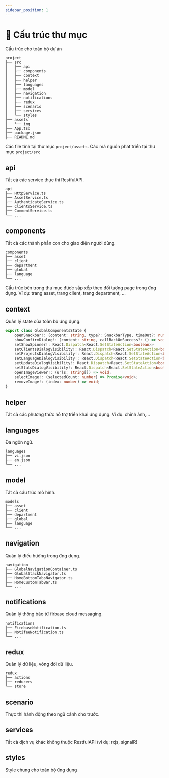 ```yaml
---
sidebar_position: 1
---
```

# 📂 Cấu trúc thư mục
Cấu trúc cho toàn bộ dự án
```
project
├── src
│   ├── api
│   ├── components
│   ├── context
│   ├── helper
│   ├── languages
│   ├── model
│   ├── navigation
│   ├── notifications
│   ├── redux
│   ├── scenario
│   ├── services
│   └── styles
├── assets
│   └── img
├── App.tsx
├── package.json
├── README.md
```
Các file tĩnh tại thư mục `project/assets`.
Các mã nguồn phát triển tại thư mục `project/src`

## api
Tất cả các service thực thi RestfulAPI.

```
api
├── HttpService.ts
├── AssetService.ts
├── AuthenticateService.ts
├── ClientsService.ts
├── CommentService.ts
└── ...

```


## components
Tất cả các thành phần con cho giao diện người dùng.

```
components
├── asset
├── client
├── department
├── global
├── language
└── ...
```
Cấu trúc bên trong thư mục được sắp xếp theo đối tượng page trong ứng dụng. Ví dụ: trang asset, trang client, trang department, ...

## context
Quản lý state của toàn bộ ứng dụng. 

``` typescript
export class GlobalComponentsState {
    openSnackbar!: (content: string, type?: SnackbarType, timeOut?: number) => void;
    showConfirmDialog!: (content: string, callBackOnSuccess?: () => void, callBackOnError?: () => void) => void
    setShowSpinner!: React.Dispatch<React.SetStateAction<boolean>>
    setClientsDialogVisibility!: React.Dispatch<React.SetStateAction<boolean>>
    setProjectsDialogVisibility!: React.Dispatch<React.SetStateAction<boolean>>
    setLanguageDialogVisibility!: React.Dispatch<React.SetStateAction<boolean>>
    setUpdateDialogVisibility!: React.Dispatch<React.SetStateAction<boolean>>
    setStatsDialogVisibility!: React.Dispatch<React.SetStateAction<boolean>>
    openImageViewer!: (urls: string[]) => void;
    selectImage!: (selectedCount: number) => Promise<void>;
    removeImage!: (index: number) => void;
}

```

## helper
Tất cả các phương thức hỗ trợ triển khai ứng dụng. Ví dụ: chỉnh ảnh,...

## languages
Đa ngôn ngữ.
```
languages
├── vi.json
├── en.json
└── ...
```
## model
Tất cả cấu trúc mô hình.
```
models
├── asset
├── client
├── department
├── global
├── language
└── ...
```
## navigation
Quản lý điều hướng trong ứng dụng.
```
navigation
├── GlobalNavigationContainer.ts
├── GlobalStackNavigator.ts
├── HomeBottomTabsNavigator.ts
├── HomeCustomTabBar.ts
└── ...
```
## notifications
Quản lý thông báo từ firbase cloud messaging.
```
notifications
├── FirebaseNotification.ts
├── NotifeeNotification.ts
└── ...
```
## redux
Quản lý dữ liệu, vòng đời dữ liệu.
```
redux
├── actions
├── reducers
└── store
```
## scenario
Thực thi hành động theo ngữ cảnh cho trước.

## services
Tất cả dịch vụ khác không thuộc RestfulAPI (ví dụ: rxjs, signalR)

## styles
Style chung cho toàn bộ ứng dụng


